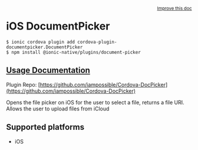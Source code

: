 <a style="float:right;font-size:12px;" href="http://github.com/danielsogl/awesome-cordova-plugins/edit/master/src/@awesome-cordova-plugins/plugins/document-picker/index.ts#L1">
  Improve this doc
</a>

# iOS DocumentPicker

```
$ ionic cordova plugin add cordova-plugin-documentpicker.DocumentPicker
$ npm install @ionic-native/plugins/document-picker
```

## [Usage Documentation](https://ionicframework.com/docs/native/document-picker/)

Plugin Repo: [https://github.com/iampossible/Cordova-DocPicker](https://github.com/iampossible/Cordova-DocPicker)

Opens the file picker on iOS for the user to select a file, returns a file URI.
Allows the user to upload files from iCloud

## Supported platforms

- iOS
